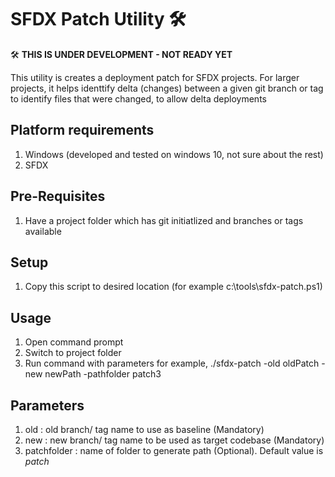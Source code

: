 # SFDX Patch Utility :hammer_and_wrench:

:hammer_and_wrench: **THIS IS UNDER DEVELOPMENT - NOT READY YET**

This utility is creates a deployment patch for SFDX projects. For larger projects, it helps identtify delta (changes) between a given git branch or tag to identify files that were changed, to allow delta deployments

## Platform requirements
1. Windows (developed and tested on windows 10, not sure about the rest)
2. SFDX

## Pre-Requisites
1. Have a project folder which has git initiatlized and branches or tags available

## Setup
1. Copy this script to desired location (for example c:\tools\sfdx-patch.ps1)

## Usage
1. Open command prompt
2. Switch to project folder
3. Run command with parameters for example, ./sfdx-patch -old oldPatch -new newPath -pathfolder patch3

## Parameters
1. old : old branch/ tag name to use as baseline (Mandatory)
2. new : new branch/ tag name to be used as target codebase  (Mandatory)
3. patchfolder : name of folder to generate path (Optional). Default value is *patch*
